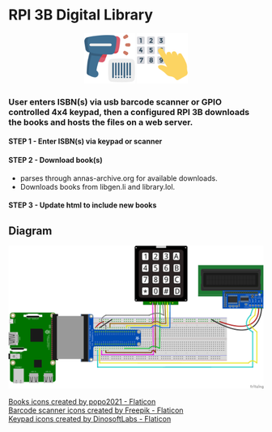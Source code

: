 # RPI 3B Digital Library #

<div style="text-align:center">
    <img src="imgs/barcode-scanner.png" alt='scanner' height=100px>
    <img src="imgs/keypad.png" alt='keypad' height=100px>
</div>

### User enters ISBN(s) via usb barcode scanner or GPIO controlled 4x4 keypad, then a configured RPI 3B downloads the books and hosts the files on a web server. ###

#### STEP 1 - Enter ISBN(s) via keypad or scanner ####
#### STEP 2 - Download book(s) ####
-  parses through annas-archive.org for available downloads.
- Downloads books from libgen.li and library.lol.
#### STEP 3 - Update html to include new books ####

## Diagram ##
<img src='imgs/diagram.png' alt="fritzing diagram">

<a href="https://www.flaticon.com/free-icons/books" title="books icons">Books icons created by popo2021 - Flaticon</a>
<br>
<a href="https://www.flaticon.com/free-icons/barcode-scanner" title="barcode scanner icons">Barcode scanner icons created by Freepik - Flaticon</a>
<br>
<a href="https://www.flaticon.com/free-icons/keypad" title="keypad icons">Keypad icons created by DinosoftLabs - Flaticon</a>